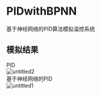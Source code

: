 # PIDwithBPNN
基于神经网络的PID算法模拟温控系统
## 模拟结果
PID  
![untitled2](https://github.com/realxmx/PIDwithBPNN/assets/95325546/1fcaa316-3293-4720-a5db-c73bbe1f10c3)  
基于神经网络的PID  
![untitled1](https://github.com/realxmx/PIDwithBPNN/assets/95325546/3ffe8634-96fd-401b-a3df-81553791e690)
